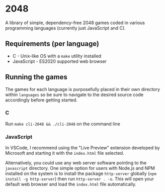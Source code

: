 # 2048

A library of simple, dependency-free 2048 games coded in various programming languages (currently just JavaScript and C). 

## Requirements (per language)
* C - Unix-like OS with a `make` utility installed
* JavaScript - ES2020 supported web browser

## Running the games

The games for each language is purposefully placed in their own directory within `languages` so be sure to navigate to the desired source code accordingly before getting started.

### C 

Run `make cli-2048 && ./cli-2048` on the command line

### JavaScript

In VSCode, I recommend using the "Live Preview" extension developed by Microsoft and starting it with the `index.html` file selected.

Alternatively, you could use any web server software pointing to the `javascript` directory. One simple option for users with Node.js and NPM installed on the system is to install the package `http-server` globally (`npm install -g http-server`) then run `http-server . -o`. This will open your default web browser and load the `index.html` file automatically.